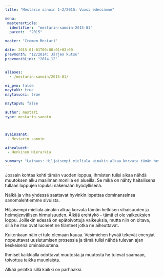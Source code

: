 ```yaml
---
title: "Mestarin sanoin 1–2/2015: Vuosi edessämme"

menu:
 masterarticle:
  identifier:  "mestarin-sanoin-2015-01"
  parent:  "2015"

master: "Cremen Mestari"

date: 2015-01-01T00:00:01+02:00
prevmonth: "12/2014: Järjen kutsu"
prevmonthLink: "2014-12"


aliases:
  - /mestarin-sanoin/2015-01/

ei_pvm: false
naytakk: true
naytavuosi: true

naytapvm: false

author: mestari
type: mestarin-sanoin



avainsanat:
 - Mestarin sanoin

aihealueet:
 - Henkinen Hierarkia

summary: "Lainaus: Hiljaisempi mieliala ainakin alkaa korvata tämän hetkisen vihaisuuden ja heimojenvälisen hirmuisuuden. Älkää erehtykö – tämä ei ole vaikeuksien loppu. Joillekin edessä on epätoivottuja vaikeuksia, mutta niin on oltava, sillä he itse ovat luoneet ne tilanteet jotka ne aiheuttavat."
---
```

<p>Jossain kohtaa kohti tämän vuoden loppua, ihmisten tulisi alkaa nähdä muutoksen alku maailman monilla eri alueilla. Se mikä on nähty haitallisena tullaan loppujen lopuksi näkemään hyödyllisenä.</p>
<p>Nälkä ja viha yhdessä saattavat hyvinkin lopettaa dominanssinsa sanomalehtiemme sivuista.</p>
<p>Hiljaisempi mieliala ainakin alkaa korvata tämän hetkisen vihaisuuden ja heimojenvälisen hirmuisuuden. Älkää erehtykö – tämä ei ole vaikeuksien loppu. Joillekin edessä on epätoivottuja vaikeuksia, mutta niin on oltava, sillä he itse ovat luoneet ne tilanteet jotka ne aiheuttavat.</p>
<p>Kuitenkaan näin ei tule olemaan kauaa. Vesimiehen hyvää tekevät energiat nopeuttavat uusiutumisen prosessia ja tämä tulisi nähdä tulevan ajan keskeisenä ominaisuutena.</p>
<p>Ihmiset kaikkialla odottavat muutosta ja muutosta he tulevat saamaan, toivottua taikka muunlaista.</p>
<p>Älkää pelätkö sillä kaikki on parhaaksi.</p>